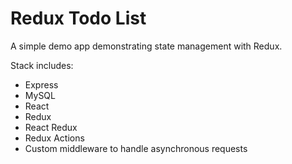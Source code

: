 # Redux Todo List

A simple demo app demonstrating state management with Redux.

Stack includes:

- Express
- MySQL
- React
- Redux
- React Redux
- Redux Actions
- Custom middleware to handle asynchronous requests
